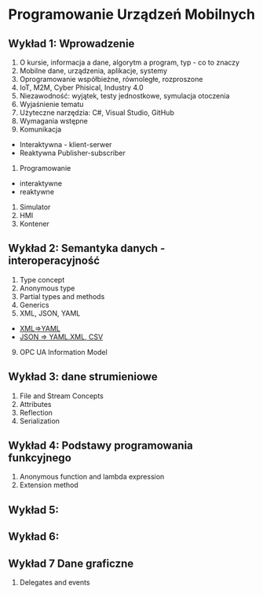 # Programowanie Urządzeń Mobilnych

## Wykład 1: Wprowadzenie

1. O kursie, informacja a dane, algorytm a program, typ - co to znaczy
1. Mobilne dane, urządzenia, aplikacje, systemy
1. Oprogramowanie współbieżne, równoległe, rozproszone
1. IoT, M2M, Cyber Phisical, Industry 4.0
1. Niezawodność: wyjątek, testy jednostkowe, symulacja otoczenia
1. Wyjaśnienie tematu
1. Użyteczne narzędzia: C#, Visual Studio, GitHub
1. Wymagania wstępne
1. Komunikacja
  - Interaktywna - klient-serwer
  - Reaktywna Publisher-subscriber
1. Programowanie
  - interaktywne
  - reaktywne
1. Simulator
1. HMI 
1. Kontener 

## Wykład 2: Semantyka danych - interoperacyjność

1. Type concept
5. Anonymous type
6. Partial types and methods
7. Generics
8. XML, JSON, YAML
  - [XML=>YAML](https://codebeautify.org/xml-to-yaml#)
  - [JSON => YAML,XML, CSV](https://jsonformatter.org/)  
9. OPC UA Information Model

## Wykład 3: dane strumieniowe

1. File and Stream Concepts
1. Attributes
1. Reflection
1. Serialization

## Wykład 4: Podstawy programowania funkcyjnego

1. Anonymous function and lambda expression
1. Extension method

## Wykład 5: 

## Wykład 6: 

## Wykład 7 Dane graficzne

1. Delegates and events

